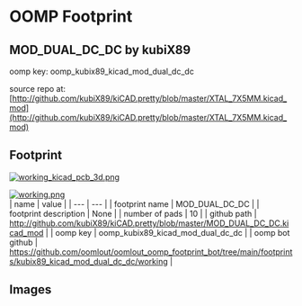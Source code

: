# OOMP Footprint  
## MOD_DUAL_DC_DC  by kubiX89  
  
oomp key: oomp_kubix89_kicad_mod_dual_dc_dc  
  
source repo at: [http://github.com/kubiX89/kiCAD.pretty/blob/master/XTAL_7X5MM.kicad_mod](http://github.com/kubiX89/kiCAD.pretty/blob/master/XTAL_7X5MM.kicad_mod)  
## Footprint  
  
[![working_kicad_pcb_3d.png](working_kicad_pcb_3d_600.png)](working_kicad_pcb_3d.png)  
  
[![working.png](working_600.png)](working.png)  
| name | value | 
| --- | --- | 
| footprint name | MOD_DUAL_DC_DC | 
| footprint description | None | 
| number of pads | 10 | 
| github path | http://github.com/kubiX89/kiCAD.pretty/blob/master/MOD_DUAL_DC_DC.kicad_mod | 
| oomp key | oomp_kubix89_kicad_mod_dual_dc_dc | 
| oomp bot github | https://github.com/oomlout/oomlout_oomp_footprint_bot/tree/main/footprints/kubix89_kicad_mod_dual_dc_dc/working | 
## Images  

